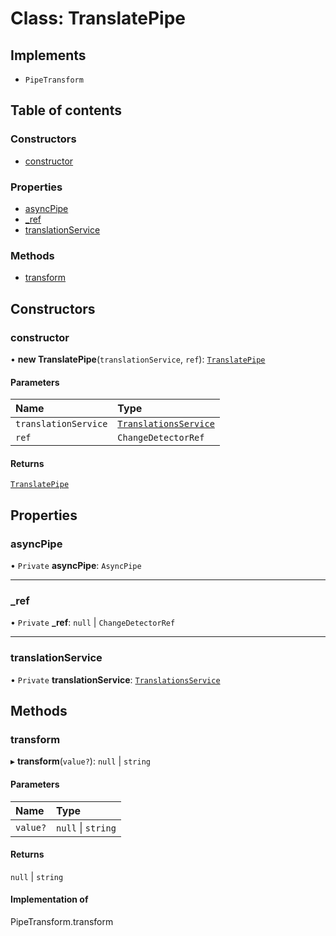 # Class: TranslatePipe

## Implements

- `PipeTransform`

## Table of contents

### Constructors

- [constructor](TranslatePipe.md#constructor)

### Properties

- [asyncPipe](TranslatePipe.md#asyncpipe)
- [\_ref](TranslatePipe.md#_ref)
- [translationService](TranslatePipe.md#translationservice)

### Methods

- [transform](TranslatePipe.md#transform)

## Constructors

### constructor

• **new TranslatePipe**(`translationService`, `ref`): [`TranslatePipe`](TranslatePipe.md)

#### Parameters

| Name | Type |
| :------ | :------ |
| `translationService` | [`TranslationsService`](TranslationsService.md) |
| `ref` | `ChangeDetectorRef` |

#### Returns

[`TranslatePipe`](TranslatePipe.md)

## Properties

### asyncPipe

• `Private` **asyncPipe**: `AsyncPipe`

___

### \_ref

• `Private` **\_ref**: ``null`` \| `ChangeDetectorRef`

___

### translationService

• `Private` **translationService**: [`TranslationsService`](TranslationsService.md)

## Methods

### transform

▸ **transform**(`value?`): ``null`` \| `string`

#### Parameters

| Name | Type |
| :------ | :------ |
| `value?` | ``null`` \| `string` |

#### Returns

``null`` \| `string`

#### Implementation of

PipeTransform.transform
